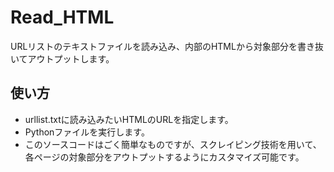 # Read_HTML
URLリストのテキストファイルを読み込み、内部のHTMLから対象部分を書き抜いてアウトプットします。

## 使い方

* urllist.txtに読み込みたいHTMLのURLを指定します。
* Pythonファイルを実行します。
* このソースコードはごく簡単なものですが、スクレイピング技術を用いて、各ページの対象部分をアウトプットするようにカスタマイズ可能です。
